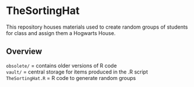 # TheSortingHat

This repository houses materials used to create random groups of students for class and assign them a Hogwarts House. <br/>

## Overview
`obsolete/` = contains older versions of R code <br/>
`vault/` = central storage for items produced in the .R script <br/>
`TheSortingHat.R` = R code to generate random groups <br/>
